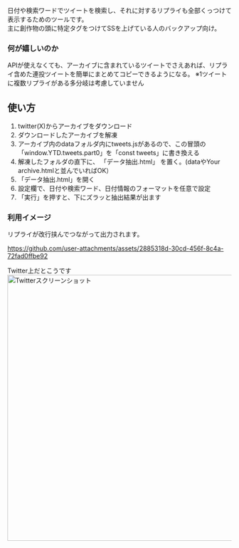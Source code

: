 日付や検索ワードでツイートを検索し、それに対するリプライも全部くっつけて表示するためのツールです。<br />
主に創作物の頭に特定タグをつけてSSを上げている人のバックアップ向け。

### 何が嬉しいのか
APIが使えなくても、アーカイブに含まれているツイートでさえあれば、リプライ含めた連投ツイートを簡単にまとめてコピーできるようになる。
※1ツイートに複数リプライがある多分岐は考慮していません

## 使い方
<ol>
    <li>twitter(X)からアーカイブをダウンロード</li>
    <li>ダウンロードしたアーカイブを解凍</li>
    <li>アーカイブ内のdataフォルダ内にtweets.jsがあるので、この冒頭の「window.YTD.tweets.part0」を「const tweets」に書き換える</li>
    <li>解凍したフォルダの直下に、 「データ抽出.html」 を置く。(dataやYour archive.htmlと並んでいればOK）
    <li> 「データ抽出.html」を開く</li>
    <li>設定欄で、日付や検索ワード、日付情報のフォーマットを任意で設定</li>
    <li>「実行」を押すと、下にズラッと抽出結果が出ます</li>
</ol>

### 利用イメージ
リプライが改行挟んでつながって出力されます。

https://github.com/user-attachments/assets/2885318d-30cd-456f-8c4a-72fad0ffbe92

Twitter上だとこうです
<img width="598" alt="Twitterスクリーンショット" src="https://github.com/user-attachments/assets/5d25150d-95af-431b-ba5d-5e6b66d88708" />
